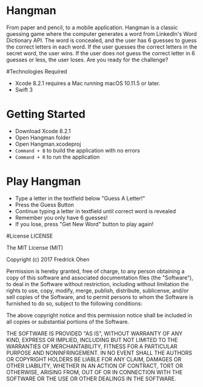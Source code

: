 # Hangman
From paper and pencil, to a mobile application. Hangman is a classic guessing game where the computer generates a word from LinkedIn's Word Dictionary API. The word is concealed, and the user has 6 guesses to guess the correct letters in each word. If the user guesses the correct letters in the secret word, the user wins. If the user does not guess the correct letter in 6 guesses or less, the user loses. Are you ready for the challenge?

#Technologies Required
* Xcode 8.2.1 requires a Mac running macOS 10.11.5 or later.
* Swift 3

# Getting Started
* Download Xcode 8.2.1
* Open Hangman folder
* Open Hangman.xcodeproj
* `Command + B` to build the application with no errors
* `Command + R` to run the application


# Play Hangman
* Type a letter in the textfield below "Guess A Letter!"
* Press the Guess Button
* Continue typing a letter in textfield until correct word is revealed
* Remember you only have 6 guesses!
* If you lose, press "Get New Word" button to play again!








#License
LICENSE

The MIT License (MIT)

Copyright (c) 2017 Fredrick Ohen

Permission is hereby granted, free of charge, to any person obtaining a copy of this software and associated documentation files (the "Software"), to deal in the Software without restriction, including without limitation the rights to use, copy, modify, merge, publish, distribute, sublicense, and/or sell copies of the Software, and to permit persons to whom the Software is furnished to do so, subject to the following conditions:

The above copyright notice and this permission notice shall be included in all copies or substantial portions of the Software.

THE SOFTWARE IS PROVIDED "AS IS", WITHOUT WARRANTY OF ANY KIND, EXPRESS OR IMPLIED, INCLUDING BUT NOT LIMITED TO THE WARRANTIES OF MERCHANTABILITY, FITNESS FOR A PARTICULAR PURPOSE AND NONINFRINGEMENT. IN NO EVENT SHALL THE AUTHORS OR COPYRIGHT HOLDERS BE LIABLE FOR ANY CLAIM, DAMAGES OR OTHER LIABILITY, WHETHER IN AN ACTION OF CONTRACT, TORT OR OTHERWISE, ARISING FROM, OUT OF OR IN CONNECTION WITH THE SOFTWARE OR THE USE OR OTHER DEALINGS IN THE SOFTWARE.

